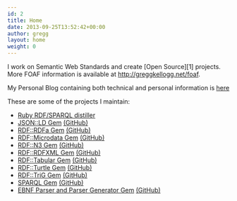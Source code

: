```yaml
---
id: 2
title: Home
date: 2013-09-25T13:52:42+00:00
author: gregg
layout: home
weight: 0
---
```

<div about='http://greggkellogg.net/foaf#me' typeof='foaf:Person'>
  <link href="http://greggkellogg.net/" rel="foaf:homepage" />
  
  <p>
    I work on Semantic Web Standards and create [Open Source][1] projects. More FOAF information is available at <a href="http://greggkellogg.net/foaf">http://greggkellogg.net/foaf</a>.
  </p>
  
  <p>
    My Personal Blog containing both technical and personal information is <a href='/blog/' rel='foaf:weblog'>here</a>
  </p>
  
  <p>
    These are some of the projects I maintain:
  </p>
  
  <ul>
    <li>
      <a href="http://rdf.greggkellogg.net/">Ruby RDF/SPARQL distiller</a>
    </li>
    <li>
      <a href="http://rubygems.org/gems/json-ld" title="RubyGems">JSON::LD Gem</a> <a href="http://github.com/ruby-rdf/json-ld" title="GitHub">(GitHub)</a>
    </li>
    <li>
      <a href="http://rubygems.org/gems/rdf-rdfa" title="RubyGems">RDF::RDFa Gem</a> <a href="http://github.com/ruby-rdf/rdf-rdfa" title="GitHub">(GitHub)</a>
    </li>
    <li>
      <a href="http://rubygems.org/gems/rdf-microdata" title="RubyGems">RDF::Microdata Gem</a> <a href="http://github.com/ruby-rdf/rdf-microdata" title="GitHub">(GitHub)</a>
    </li>
    <li>
      <a href="http://rubygems.org/gems/rdf-n3" title="RubyGems">RDF::N3 Gem</a> <a href="http://github.com/ruby-rdf/rdf-n3" title="GitHub">(GitHub)</a>
    </li>
    <li>
      <a href="http://rubygems.org/gems/rdf-rdfxml" title="RubyGems">RDF::RDFXML Gem</a> <a href="http://github.com/ruby-rdf/rdf-rdfxml" title="GitHub">(GitHub)</a>
    </li>
    <li>
      <a href="http://rubygems.org/gems/rdf-tabular" title="RubyGems">RDF::Tabular Gem</a> <a href="http://github.com/ruby-rdf/rdf-tabular" title="GitHub">(GitHub)</a>
    </li>
    <li>
      <a href="http://rubygems.org/gems/rdf-turtle" title="RubyGems">RDF::Turtle Gem</a> <a href="http://github.com/ruby-rdf/rdf-turtle" title="GitHub">(GitHub)</a>
    </li>
    <li>
      <a href="http://rubygems.org/gems/rdf-trig" title="RubyGems">RDF::TriG Gem</a> <a href="http://github.com/ruby-rdf/rdf-trig" title="GitHub">(GitHub)</a>
    </li>
    <li>
      <a href="http://rubygems.org/gems/sparql" title="RubyGems">SPARQL Gem</a> <a href="http://github.com/ruby-rdf/sparql" title="GitHub">(GitHub)</a>
    </li>
    <li>
      <a href="http://rubygems.org/gems/ebnf" title="RubyGems">EBNF Parser and Parser Generator Gem</a> <a href="http://github.com/gkellogg/ebnf" title="GitHub">(GitHub)</a>
    </li>
  </ul>
  </div>